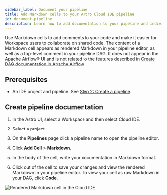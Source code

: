 ```yaml
---
sidebar_label: Document your pipeline
title: Add Markdown cells to your Astro Cloud IDE pipeline
id: document-pipeline
description: Learn how to add documentation to your pipeline and individual cells in the Astro Cloud IDE. 
---
```


Use Markdown cells to add comments to your code and make it easier for Workspace users to collaborate on shared code. The content of a Markdown cell appears as rendered Markdown in your pipeline editor, as well as a top-level comment in your pipeline DAG. It does not appear in the Apache Airflow® UI and is not related to the features described in [Create DAG documentation in Apache Airflow](https://www.astronomer.io/docs/learn/custom-airflow-ui-docs-tutorial).

## Prerequisites 

- An IDE project and pipeline. See [Step 2: Create a pipeline](/astro/cloud-ide/quickstart.md#step-2-create-a-pipeline).

## Create pipeline documentation

1. In the Astro UI, select a Workspace and then select Cloud IDE.

2. Select a project.

3. On the **Pipelines** page click a pipeline name to open the pipeline editor.

4. Click **Add Cell** > **Markdown**.

5. In the body of the cell, write your documentation in Markdown format. 
   
6. Click out of the cell to save your changes and view the rendered Markdown in your pipeline editor. To view your cell as raw Markdown in your DAG, click **Code**.

![Rendered Markdown cell in the Cloud IDE](/img/cloud-ide/markdown-cell.png)